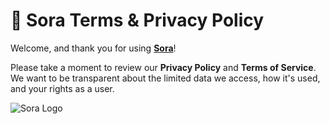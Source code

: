 # 📜 Sora Terms & Privacy Policy

Welcome, and thank you for using **[Sora](https://discord.com/oauth2/authorize?client_id=1248148145028726805&permissions=7392256&integration_type=0&scope=bot+applications.commands)**!

Please take a moment to review our **Privacy Policy** and **Terms of Service**. We want to be transparent about the limited data we access, how it's used, and your rights as a user.

![Sora Logo](https://media.discordapp.net/attachments/1378357869371461632/1391023593118502992/image.png?ex=686a632c&is=686911ac&hm=c119bfdd1e1b6fef53c35f897f728742069e182706e7224b9d34850388ccc8d7&=&format=webp&quality=lossless&width=968&height=968)
